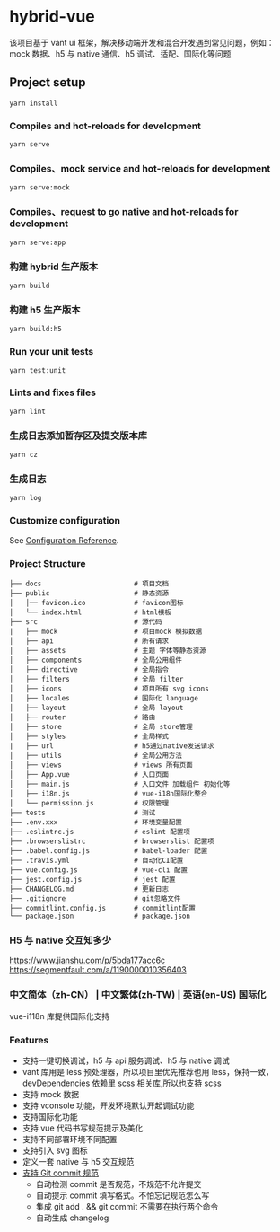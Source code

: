 # hybrid-vue

该项目基于 vant ui 框架，解决移动端开发和混合开发遇到常见问题，例如：mock 数据、h5 与 native 通信、h5 调试、适配、国际化等问题

## Project setup

```
yarn install
```

### Compiles and hot-reloads for development

```
yarn serve
```

### Compiles、mock service and hot-reloads for development

```
yarn serve:mock
```

### Compiles、request to go native and hot-reloads for development

```
yarn serve:app
```

### 构建 hybrid 生产版本

```
yarn build
```

### 构建 h5 生产版本

```
yarn build:h5
```

### Run your unit tests

```
yarn test:unit
```

### Lints and fixes files

```
yarn lint
```

### 生成日志添加暂存区及提交版本库

```
yarn cz
```

### 生成日志

```
yarn log
```

### Customize configuration

See [Configuration Reference](https://cli.vuejs.org/config/).

### Project Structure

```
├── docs                       # 项目文档
├── public                     # 静态资源
│   │── favicon.ico            # favicon图标
│   └── index.html             # html模板
├── src                        # 源代码
|   ├── mock                   # 项目mock 模拟数据
│   ├── api                    # 所有请求
│   ├── assets                 # 主题 字体等静态资源
│   ├── components             # 全局公用组件
│   ├── directive              # 全局指令
│   ├── filters                # 全局 filter
│   ├── icons                  # 项目所有 svg icons
│   ├── locales                # 国际化 language
│   ├── layout                 # 全局 layout
│   ├── router                 # 路由
│   ├── store                  # 全局 store管理
│   ├── styles                 # 全局样式
|   ├── url                    # h5通过native发送请求
│   ├── utils                  # 全局公用方法
│   ├── views                  # views 所有页面
│   ├── App.vue                # 入口页面
│   ├── main.js                # 入口文件 加载组件 初始化等
│   ├── i18n.js                # vue-i18n国际化整合
│   └── permission.js          # 权限管理
├── tests                      # 测试
├── .env.xxx                   # 环境变量配置
├── .eslintrc.js               # eslint 配置项
├── .browserslistrc            # browserslist 配置项
├── .babel.config.js           # babel-loader 配置
├── .travis.yml                # 自动化CI配置
├── vue.config.js              # vue-cli 配置
├── jest.config.js             # jest 配置
├── CHANGELOG.md               # 更新日志
├── .gitignore                 # git忽略文件
├── commitlint.config.js       # commitlint配置
└── package.json               # package.json

```

### H5 与 native 交互知多少

https://www.jianshu.com/p/5bda177acc6c
https://segmentfault.com/a/1190000010356403

### 中文简体（zh-CN） | 中文繁体(zh-TW) | 英语(en-US) 国际化

vue-i118n 库提供国际化支持

### Features

- 支持一键切换调试，h5 与 api 服务调试、h5 与 native 调试
- vant 库用是 less 预处理器，所以项目里优先推荐也用 less，保持一致，devDependencies 依赖里 scss 相关库,所以也支持 scss
- 支持 mock 数据
- 支持 vconsole 功能，开发环境默认开起调试功能
- 支持国际化功能
- 支持 vue 代码书写规范提示及美化
- 支持不同部署环境不同配置
- 支持引入 svg 图标
- 定义一套 native 与 h5 交互规范
- [支持 Git commit 规范](https://developer.aliyun.com/mirror/npm/package/vue-cli-plugin-commitlint)
  - 自动检测 commit 是否规范，不规范不允许提交
  - 自动提示 commit 填写格式。不怕忘记规范怎么写
  - 集成 git add . && git commit 不需要在执行两个命令
  - 自动生成 changelog
